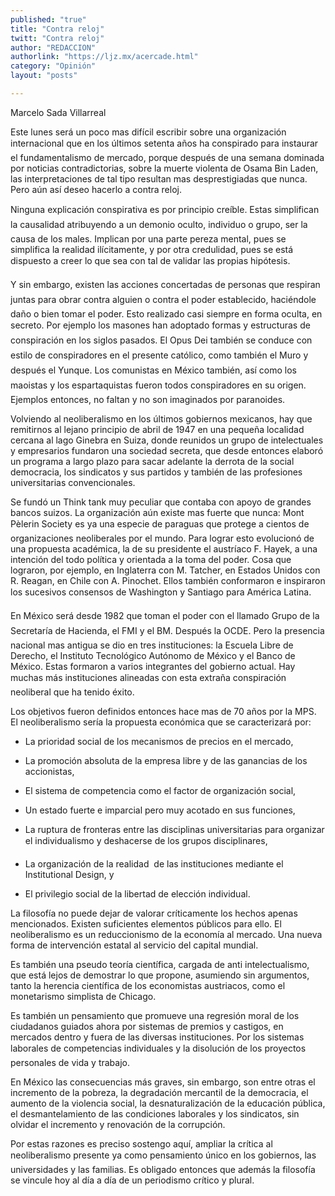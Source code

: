 ```yaml
---
published: "true"
title: "Contra reloj"
twitt: "Contra reloj"
author: "REDACCION"
authorlink: "https://ljz.mx/acercade.html"
category: "Opinión"
layout: "posts"

---
```



  Marcelo Sada Villarreal



  Este lunes será un poco mas difícil escribir sobre una organización internacional que en los últimos setenta años ha conspirado para instaurar el fundamentalismo de mercado, porque después de una semana dominada por noticias contradictorias, sobre la muerte violenta de Osama Bin Laden, las interpretaciones de tal tipo resultan mas desprestigiadas que nunca. Pero aún así deseo hacerlo a contra reloj.



  Ninguna explicación conspirativa es por principio creíble. Estas simplifican la causalidad atribuyendo a un demonio oculto, individuo o grupo, ser la causa de los males. Implican por una parte pereza mental, pues se simplifica la realidad ilícitamente, y por otra credulidad, pues se está dispuesto a creer lo que sea con tal de validar las propias hipótesis.



  Y sin embargo, existen las acciones concertadas de personas que respiran juntas para obrar contra alguien o contra el poder establecido, haciéndole daño o bien tomar el poder. Esto realizado casi siempre en forma oculta, en secreto. Por ejemplo los masones han adoptado formas y estructuras de conspiración en los siglos pasados. El Opus Dei también se conduce con estilo de conspiradores en el presente católico, como también el Muro y después el Yunque. Los comunistas en México también, así como los maoistas y los espartaquistas fueron todos conspiradores en su origen. Ejemplos entonces, no faltan y no son imaginados por paranoides.



  Volviendo al neoliberalismo en los últimos gobiernos mexicanos, hay que remitirnos al lejano principio de abril de 1947 en una pequeña localidad cercana al lago Ginebra en Suiza, donde reunidos un grupo de intelectuales y empresarios fundaron una sociedad secreta, que desde entonces elaboró un programa a largo plazo para sacar adelante la derrota de la social democracia, los sindicatos y sus partidos y también de las profesiones universitarias convencionales.



  Se fundó un Think tank muy peculiar que contaba con apoyo de grandes bancos suizos. La organización aún existe mas fuerte que nunca: Mont Pèlerin Society es ya una especie de paraguas que protege a cientos de organizaciones neoliberales por el mundo. Para lograr esto evolucionó de una propuesta académica, la de su presidente el austríaco F. Hayek, a una intención del todo política y orientada a la toma del poder. Cosa que lograron, por ejemplo, en Inglaterra con M. Tatcher, en Estados Unidos con R. Reagan, en Chile con A. Pinochet. Ellos también conformaron e inspiraron los sucesivos consensos de Washington y Santiago para América Latina.



  En México será desde 1982 que toman el poder con el llamado Grupo de la Secretaría de Hacienda, el FMI y el BM. Después la OCDE. Pero la presencia nacional mas antigua se dio en tres instituciones: la Escuela Libre de Derecho, el Instituto Tecnológico Autónomo de México y el Banco de México. Estas formaron a varios integrantes del gobierno actual. Hay muchas más instituciones alineadas con esta extraña conspiración neoliberal que ha tenido éxito.



  Los objetivos fueron definidos entonces hace mas de 70 años por la MPS. El neoliberalismo sería la propuesta económica que se caracterizará por:



  - La prioridad social de los mecanismos de precios en el mercado,



  - La promoción absoluta de la empresa libre y de las ganancias de los accionistas,



  - El sistema de competencia como el factor de organización social,



  - Un estado fuerte e imparcial pero muy acotado en sus funciones,



  - La ruptura de fronteras entre las disciplinas universitarias para organizar el individualismo y deshacerse de los grupos disciplinares,



  - La organización de la realidad  de las instituciones mediante el Institutional Design, y



  - El privilegio social de la libertad de elección individual.



  La filosofía no puede dejar de valorar críticamente los hechos apenas mencionados. Existen suficientes elementos públicos para ello. El neoliberalismo es un reduccionismo de la economía al mercado. Una nueva forma de intervención estatal al servicio del capital mundial.



  Es también una pseudo teoría científica, cargada de anti intelectualismo, que está lejos de demostrar lo que propone, asumiendo sin argumentos, tanto la herencia científica de los economistas austriacos, como el monetarismo simplista de Chicago.



  Es también un pensamiento que promueve una regresión moral de los ciudadanos guiados ahora por sistemas de premios y castigos, en mercados dentro y fuera de las diversas instituciones. Por los sistemas laborales de competencias individuales y la disolución de los proyectos personales de vida y trabajo.



  En México las consecuencias más graves, sin embargo, son entre otras el incremento de la pobreza, la degradación mercantil de la democracia, el aumento de la violencia social, la desnaturalización de la educación pública, el desmantelamiento de las condiciones laborales y los sindicatos, sin olvidar el incremento y renovación de la corrupción.



  Por estas razones es preciso sostengo aquí, ampliar la crítica al neoliberalismo presente ya como pensamiento único en los gobiernos, las universidades y las familias. Es obligado entonces que además la filosofía se vincule hoy al día a día de un periodismo crítico y plural.

